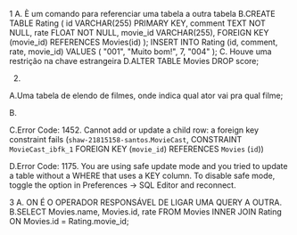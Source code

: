1
A. È um comando para referenciar uma tabela a outra tabela
B.CREATE TABLE Rating (
		id VARCHAR(255) PRIMARY KEY,
    comment TEXT NOT NULL,
		rate FLOAT NOT NULL,
    movie_id VARCHAR(255),
    FOREIGN KEY (movie_id) REFERENCES Movies(id)
);
INSERT INTO Rating (id, comment, rate, movie_id) 
VALUES (
		"001",
    "Muito bom!",
    7,
		"004"
);
C. Houve uma restrição na chave estrangeira
D.ALTER TABLE Movies DROP score;

2.
A.Uma tabela de elendo de filmes,
onde indica qual ator vai pra qual filme;

B.

C.Error Code: 1452. Cannot add or update a child row: a foreign key constraint fails (`shaw-21815158-santos`.`MovieCast`, CONSTRAINT `MovieCast_ibfk_1` FOREIGN KEY (`movie_id`) REFERENCES `Movies` (`id`))

D.Error Code: 1175. You are using safe update mode and you tried to update a table without a WHERE that uses a KEY column.  To disable safe mode, toggle the option in Preferences -> SQL Editor and reconnect.

3
A. ON É O OPERADOR RESPONSÁVEL DE LIGAR UMA QUERY A OUTRA.
B.SELECT Movies.name, Movies.id, rate FROM Movies INNER JOIN Rating ON Movies.id = Rating.movie_id;
